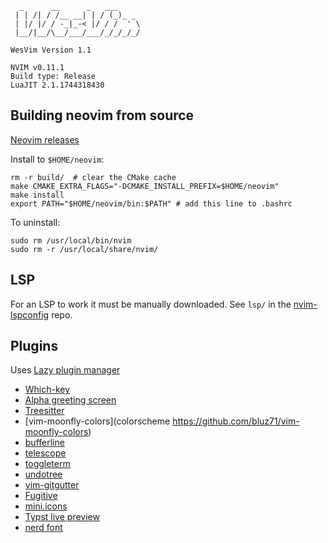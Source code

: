 ```
  _      __      _   ___       
 | | /| / /__ __| | / (_)_ _   
 | |/ |/ / -_|_-< |/ / /  ' \  
 |__/|__/\__/___/___/_/_/_/_/  

WesVim Version 1.1

NVIM v0.11.1
Build type: Release
LuaJIT 2.1.1744318430
```

## Building neovim from source 

[Neovim releases](https://github.com/neovim/neovim/releases)

Install to `$HOME/neovim`:

```
rm -r build/  # clear the CMake cache
make CMAKE_EXTRA_FLAGS="-DCMAKE_INSTALL_PREFIX=$HOME/neovim"
make install
export PATH="$HOME/neovim/bin:$PATH" # add this line to .bashrc
```

To uninstall:

```
sudo rm /usr/local/bin/nvim
sudo rm -r /usr/local/share/nvim/
```

## LSP

For an LSP to work it must be manually downloaded. 
See `lsp/` in the [nvim-lspconfig](https://github.com/neovim/nvim-lspconfig)
repo.

## Plugins

Uses [Lazy plugin manager](https://github.com/folke/lazy.nvim)
- [Which-key](https://github.com/folke/which-key.nvim)
- [Alpha greeting screen](https://github.com/goolord/alpha-nvim)
- [Treesitter](https://github.com/nvim-treesitter/nvim-treesitter)
- [vim-moonfly-colors](colorscheme https://github.com/bluz71/vim-moonfly-colors)
- [bufferline](https://github.com/akinsho/bufferline.nvim)
- [telescope](https://github.com/nvim-telescope/telescope.nvim)
- [toggleterm](https://github.com/akinsho/toggleterm.nvim)
- [undotree](https://github.com/jiaoshijie/undotree)
- [vim-gitgutter](https://github.com/airblade/vim-gitgutter)
- [Fugitive](https://github.com/tpope/vim-fugitive)
- [mini.icons](https://github.com/nvim-mini/mini.icons)
- [Typst live preview](https://github.com/chomosuke/typst-preview.nvim)
- [nerd font](https://www.nerdfonts.com)
